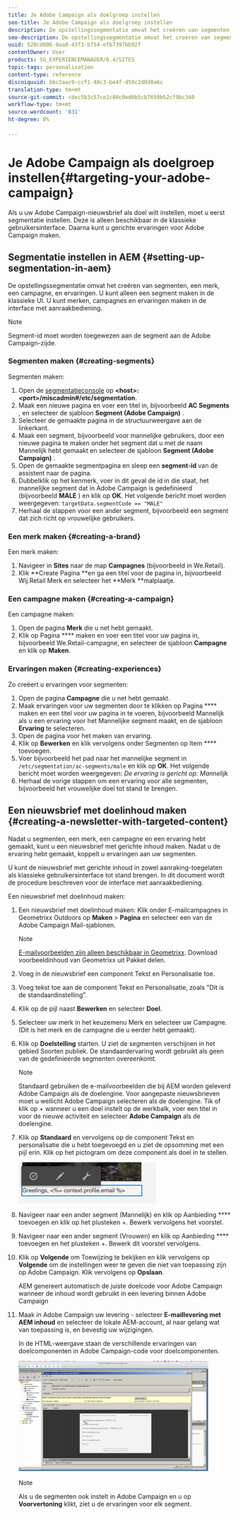 ```yaml
---
title: Je Adobe Campaign als doelgroep instellen
seo-title: Je Adobe Campaign als doelgroep instellen
description: De opstellingssegmentatie omvat het creëren van segmenten, een merk, een campagne, en ervaringen.
seo-description: De opstellingssegmentatie omvat het creëren van segmenten, een merk, een campagne, en ervaringen.
uuid: 520cd006-0aa8-43f3-b754-efb7397bb92f
contentOwner: User
products: SG_EXPERIENCEMANAGER/6.4/SITES
topic-tags: personalization
content-type: reference
discoiquuid: bbc2aac9-ccf1-40c3-be4f-d59c2d0d8a6c
translation-type: tm+mt
source-git-commit: cdec5b3c57ce1c80c0ed6b5cb7650b52cf9bc340
workflow-type: tm+mt
source-wordcount: '831'
ht-degree: 0%

---
```



# Je Adobe Campaign als doelgroep instellen{#targeting-your-adobe-campaign}

Als u uw Adobe Campaign-nieuwsbrief als doel wilt instellen, moet u eerst segmentatie instellen. Deze is alleen beschikbaar in de klassieke gebruikersinterface. Daarna kunt u gerichte ervaringen voor Adobe Campaign maken.

## Segmentatie instellen in AEM {#setting-up-segmentation-in-aem}

De opstellingssegmentatie omvat het creëren van segmenten, een merk, een campagne, en ervaringen. U kunt alleen een segment maken in de klassieke UI. U kunt merken, campagnes en ervaringen maken in de interface met aanraakbediening.

>[!NOTE]
>
>Segment-id moet worden toegewezen aan de segment aan de Adobe Campaign-zijde.

### Segmenten maken {#creating-segments}

Segmenten maken:

1. Open de [segmentatieconsole](http://localhost:4502/miscadmin#/etc/segmentation) op **&lt;host>:&lt;port>/miscadmin#/etc/segmentation**.
1. Maak een nieuwe pagina en voer een titel in, bijvoorbeeld **AC Segments** , en selecteer de sjabloon **Segment (Adobe Campaign)** .
1. Selecteer de gemaakte pagina in de structuurweergave aan de linkerkant.
1. Maak een segment, bijvoorbeeld voor mannelijke gebruikers, door een nieuwe pagina te maken onder het segment dat u met de naam Mannelijk hebt gemaakt en selecteer de sjabloon **Segment (Adobe Campaign)** .
1. Open de gemaakte segmentpagina en sleep een **segment-id** van de assistent naar de pagina.
1. Dubbelklik op het kenmerk, voer in dit geval de id in die staat, het mannelijke segment dat in Adobe Campaign is gedefinieerd (bijvoorbeeld **MALE** ) en klik op **OK**. Het volgende bericht moet worden weergegeven: `targetData.segmentCode == "MALE"`
1. Herhaal de stappen voor een ander segment, bijvoorbeeld een segment dat zich richt op vrouwelijke gebruikers.

### Een merk maken {#creating-a-brand}

Een merk maken:

1. Navigeer in **Sites** naar de map **Campagnes** (bijvoorbeeld in We.Retail).
1. Klik **Create Pagina **en ga een titel voor de pagina in, bijvoorbeeld Wij.Retail Merk en selecteer het **Merk **malplaatje.

### Een campagne maken {#creating-a-campaign}

Een campagne maken:

1. Open de pagina **Merk** die u net hebt gemaakt.
1. Klik op Pagina **** maken en voer een titel voor uw pagina in, bijvoorbeeld We.Retail-campagne, en selecteer de sjabloon **Campagne** en klik op **Maken**.

### Ervaringen maken {#creating-experiences}

Zo creëert u ervaringen voor segmenten:

1. Open de pagina **Campagne** die u net hebt gemaakt.
1. Maak ervaringen voor uw segmenten door te klikken op Pagina **** maken en een titel voor uw pagina in te voeren, bijvoorbeeld Mannelijk als u een ervaring voor het Mannelijke segment maakt, en de sjabloon **Ervaring** te selecteren.
1. Open de pagina voor het maken van ervaring.
1. Klik op **Bewerken** en klik vervolgens onder Segmenten op Item **** toevoegen.
1. Voer bijvoorbeeld het pad naar het mannelijke segment in `/etc/segmentation/ac-segments/male` en klik op **OK**. Het volgende bericht moet worden weergegeven: *De ervaring is gericht op: Mannelijk*
1. Herhaal de vorige stappen om een ervaring voor alle segmenten, bijvoorbeeld het vrouwelijke doel tot stand te brengen.

## Een nieuwsbrief met doelinhoud maken {#creating-a-newsletter-with-targeted-content}

Nadat u segmenten, een merk, een campagne en een ervaring hebt gemaakt, kunt u een nieuwsbrief met gerichte inhoud maken. Nadat u de ervaring hebt gemaakt, koppelt u ervaringen aan uw segmenten.

U kunt de nieuwsbrief met gerichte inhoud in zowel aanraking-toegelaten als klassieke gebruikersinterface tot stand brengen. In dit document wordt de procedure beschreven voor de interface met aanraakbediening.

Een nieuwsbrief met doelinhoud maken:

1. Een nieuwsbrief met doelinhoud maken: Klik onder E-mailcampagnes in Geometrixx Outdoors op **Maken** > **Pagina** en selecteer een van de Adobe Campaign Mail-sjablonen.

   >[!NOTE]
   >
   >[E-mailvoorbeelden zijn alleen beschikbaar in Geometrixx](/help/sites-developing/we-retail.md#weretail). Download voorbeeldinhoud van Geometrixx uit Pakket delen.

1. Voeg in de nieuwsbrief een component Tekst en Personalisatie toe.
1. Voeg tekst toe aan de component Tekst en Personalisatie, zoals &quot;Dit is de standaardinstelling&quot;.
1. Klik op de pijl naast **Bewerken** en selecteer **Doel**.
1. Selecteer uw merk in het keuzemenu Merk en selecteer uw Campagne. (Dit is het merk en de campagne die u eerder hebt gemaakt).
1. Klik op **Doelstelling** starten. U ziet de segmenten verschijnen in het gebied Soorten publiek. De standaardervaring wordt gebruikt als geen van de gedefinieerde segmenten overeenkomt.

   >[!NOTE]
   >
   >Standaard gebruiken de e-mailvoorbeelden die bij AEM worden geleverd Adobe Campaign als de doelengine. Voor aangepaste nieuwsbrieven moet u wellicht Adobe Campaign selecteren als de doelengine. Tik of klik op + wanneer u een doel instelt op de werkbalk, voer een titel in voor de nieuwe activiteit en selecteer **Adobe Campaign** als de doelengine.

1. Klik op **Standaard** en vervolgens op de component Tekst en personalisatie die u hebt toegevoegd en u ziet de opsomming met een pijl erin. Klik op het pictogram om deze component als doel in te stellen.

   ![chlimage_1-165](assets/chlimage_1-165.png)

1. Navigeer naar een ander segment (Mannelijk) en klik op Aanbieding **** toevoegen en klik op het plusteken +. Bewerk vervolgens het voorstel.
1. Navigeer naar een ander segment (Vrouwen) en klik op Aanbieding **** toevoegen en het plusteken +. Bewerk dit voorstel vervolgens.
1. Klik op **Volgende** om Toewijzing te bekijken en klik vervolgens op **Volgende** om de instellingen weer te geven die niet van toepassing zijn op Adobe Campaign. Klik vervolgens op **Opslaan**.

   AEM genereert automatisch de juiste doelcode voor Adobe Campaign wanneer de inhoud wordt gebruikt in een levering binnen Adobe Campaign

1. Maak in Adobe Campaign uw levering - selecteer **E-maillevering met AEM inhoud** en selecteer de lokale AEM-account, al naar gelang wat van toepassing is, en bevestig uw wijzigingen.

   In de HTML-weergave staan de verschillende ervaringen van doelcomponenten in Adobe Campaign-code voor doelcomponenten.

   ![chlimage_1-166](assets/chlimage_1-166.png)

   >[!NOTE]
   >
   >Als u de segmenten ook instelt in Adobe Campaign en u op **Voorvertoning** klikt, ziet u de ervaringen voor elk segment.

